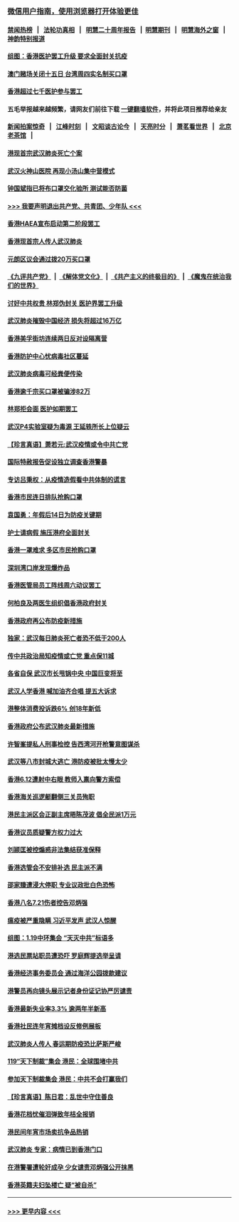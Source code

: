 ### [微信用户指南，使用浏览器打开体验更佳](https://github.com/gfw-breaker/banned-news1/blob/master/indexes/wechat-guide.md?t=0)
#### [禁闻热榜](热点新闻.md?t=0)  &nbsp;&nbsp;|&nbsp;&nbsp; [法轮功真相](https://github.com/gfw-breaker/truth/blob/master/README.md?t=0) &nbsp;&nbsp;|&nbsp;&nbsp; [明慧二十周年报告](https://github.com/gfw-breaker/mh-reports/blob/master/README.md?t=0) &nbsp;&nbsp;|&nbsp;&nbsp;[明慧期刊](https://github.com/gfw-breaker/mh-qikan) &nbsp;&nbsp;|&nbsp;&nbsp; [明慧海外之窗](https://github.com/gfw-breaker/mh-news/blob/master/README.md?t=0) &nbsp;&nbsp;|&nbsp;&nbsp; [神韵特别报道](https://github.com/gfw-breaker/mh-news/blob/master/shenyun.md?t=0)
#### [组图：香港医护罢工升级 要求全面封关抗疫](../pages/nsc415/n11844107.md?t=02050922) 
#### [澳门赌场关闭十五日 台湾周四实名制买口罩](../pages/nsc415/n11845083.md?t=02050922) 
#### [香港超过七千医护参与罢工](../pages/nsc415/n11845051.md?t=02050922) 
#### 五毛举报越来越频繁，请网友们前往下载 [一键翻墙软件](https://github.com/gfw-breaker/ssr-accounts)，并将此项目推荐给亲友
#### [新闻拍案惊奇](https://github.com/gfw-breaker/banned-news1/blob/master/pages/link4.md) &nbsp;&nbsp;|&nbsp;&nbsp; [江峰时刻](https://github.com/gfw-breaker/banned-news1/blob/master/pages/link4.md) &nbsp;&nbsp;|&nbsp;&nbsp; [文昭谈古论今](https://github.com/gfw-breaker/banned-news1/blob/master/pages/link4.md) &nbsp;&nbsp;|&nbsp;&nbsp; [天亮时分](https://github.com/gfw-breaker/banned-news1/blob/master/pages/link4.md) &nbsp;&nbsp;|&nbsp;&nbsp; [萧茗看世界](https://github.com/gfw-breaker/banned-news1/blob/master/pages/link4.md) &nbsp;&nbsp;|&nbsp;&nbsp; [北京老茶馆](https://github.com/gfw-breaker/banned-news1/blob/master/pages/link4.md) &nbsp;&nbsp;|&nbsp;&nbsp; 
#### [港现首宗武汉肺炎死亡个案](../pages/nsc415/n11844998.md?t=02050922) 
#### [武汉火神山医院 再现小汤山集中营模式](../pages/nsc415/n11844763.md?t=02050922) 
#### [钟国斌指已将布口罩交化验所 测试能否防菌](../pages/nsc415/n11842783.md?t=02050922) 
#### [>>> 我要声明退出共产党、共青团、少年队 <<<](https://github.com/begood0513/goodnews/blob/master/quit/letter.md) 
#### [香港HAEA宣布启动第二阶段罢工](../pages/nsc415/n11842723.md?t=02050922) 
#### [香港现首宗人传人武汉肺炎](../pages/nsc415/n11842766.md?t=02050922) 
#### [元朗区议会通过拨20万买口罩](../pages/nsc415/n11842754.md?t=02050922) 
#### [《九评共产党》](https://github.com/begood0513/9ping.md/blob/master/README.md) &nbsp;|&nbsp; [《解体党文化》](../../../../jtdwh.md/blob/master/README.md)  &nbsp;|&nbsp; [《共产主义的终极目的》](../../../../gczydzjmd.md/blob/master/README.md) &nbsp;|&nbsp; [《魔鬼在统治我们的世界》](../../../../mgztzwmdsj.md/blob/master/README.md) 
#### [讨好中共权贵 林郑伪封关 医护界罢工升级](../pages/nsc415/n11842359.md?t=02050922) 
#### [武汉肺炎摧毁中国经济 损失将超过16万亿](../pages/nsc415/n11839723.md?t=02050922) 
#### [香港美孚街坊连续两日反对设隔离营](../pages/nsc415/n11839962.md?t=02050922) 
#### [香港防护中心忧病毒社区蔓延](../pages/nsc415/n11839933.md?t=02050922) 
#### [武汉肺炎病毒可经粪便传染](../pages/nsc415/n11839939.md?t=02050922) 
#### [香港逾千宗买口罩被骗涉82万](../pages/nsc415/n11839914.md?t=02050922) 
#### [林郑拒会面 医护如期罢工](../pages/nsc415/n11839892.md?t=02050922) 
#### [武汉P4实验室疑为毒源 王延轶所长上位疑云](../pages/nsc415/n11835543.md?t=02050922) 
#### [【珍言真语】萧若元:武汉疫情或令中共亡党](../pages/nsc415/n11829394.md?t=02050922) 
#### [国际特赦报告促设独立调查香港警暴](../pages/nsc415/n11833845.md?t=02050922) 
#### [专访吕秉权：从疫情造假看中共体制的谎言](../pages/nsc415/n11833813.md?t=02050922) 
#### [香港市民连日排队抢购口罩](../pages/nsc415/n11833794.md?t=02050922) 
#### [袁国勇：年假后14日为防疫关键期](../pages/nsc415/n11831088.md?t=02050922) 
#### [护士请病假 施压港府全面封关](../pages/nsc415/n11831030.md?t=02050922) 
#### [香港一罩难求 多区市民抢购口罩](../pages/nsc415/n11831002.md?t=02050922) 
#### [深圳湾口岸发现爆炸品](../pages/nsc415/n11828802.md?t=02050922) 
#### [香港医管局员工阵线周六动议罢工](../pages/nsc415/n11828762.md?t=02050922) 
#### [何柏良及两医生组织倡香港政府封关](../pages/nsc415/n11828749.md?t=02050922) 
#### [香港政府再公布防疫新措施](../pages/nsc415/n11828716.md?t=02050922) 
#### [独家：武汉每日肺炎死亡者恐不低于200人](../pages/nsc415/n11828240.md?t=02050922) 
#### [传中共政治局知疫情或亡党 重点保11城](../pages/nsc415/n11828145.md?t=02050922) 
#### [各省自保 武汉市长甩锅中央 中国巨变将至](../pages/nsc415/n11828021.md?t=02050922) 
#### [武汉人学香港 喊加油齐合唱 提五大诉求](../pages/nsc415/n11827046.md?t=02050922) 
#### [港整体消费投诉跌6% 创18年新低](../pages/nsc415/n11817280.md?t=02050922) 
#### [香港政府公布武汉肺炎最新措施](../pages/nsc415/n11817152.md?t=02050922) 
#### [许智峯提私人刑事检控 告西湾河开枪警意图谋杀](../pages/nsc415/n11817132.md?t=02050922) 
#### [武汉等八市封城大逃亡 港防疫被批太慢太少](../pages/nsc415/n11817058.md?t=02050922) 
#### [香港6.12遭射中右眼 教师入禀向警方索偿](../pages/nsc415/n11814678.md?t=02050922) 
#### [香港海关巡逻艇翻侧三关员殉职](../pages/nsc415/n11814604.md?t=02050922) 
#### [港民主派区会正副主席晤陈茂波 倡全民派1万元](../pages/nsc415/n11814582.md?t=02050922) 
#### [香港议员质疑警方权力过大](../pages/nsc415/n11814560.md?t=02050922) 
#### [刘颕匡被控煽惑非法集结获准保释](../pages/nsc415/n11811727.md?t=02050922) 
#### [香港选管会不安排补选 民主派不满](../pages/nsc415/n11811691.md?t=02050922) 
#### [邵家臻遭浸大停职 专业议政批白色恐怖](../pages/nsc415/n11811670.md?t=02050922) 
#### [香港八名7.21伤者控告邓炳强](../pages/nsc415/n11811623.md?t=02050922) 
#### [瘟疫被严重隐瞒 习近平发声 武汉人惊醒](../pages/nsc415/n11811186.md?t=02050922) 
#### [组图：1.19中环集会 “天灭中共”标语多](../pages/nsc415/n11809514.md?t=02050922) 
#### [港选民票站职员遭恐吓 罗庭辉提选举呈请](../pages/nsc415/n11808914.md?t=02050922) 
#### [香港经济事务委员会 通过海洋公园拨款建议](../pages/nsc415/n11808906.md?t=02050922) 
#### [港警员再向镜头展示记者身份证记协严厉谴责](../pages/nsc415/n11808888.md?t=02050922) 
#### [香港最新失业率3.3% 逾两年半新高](../pages/nsc415/n11808887.md?t=02050922) 
#### [香港社民连年宵摊档设反修例展板](../pages/nsc415/n11808857.md?t=02050922) 
#### [武汉肺炎人传人 春运期防疫恐比萨斯严峻](../pages/nsc415/n11808739.md?t=02050922) 
#### [119“天下制裁”集会 港民：全球围堵中共](../pages/nsc415/n11806318.md?t=02050922) 
#### [参加天下制裁集会 港民：中共不会打赢我们](../pages/nsc415/n11806596.md?t=02050922) 
#### [【珍言真语】陈日君：乱世中守住善良](../pages/nsc415/n11806247.md?t=02050922) 
#### [香港花档忧催泪弹致年桔全报销](../pages/nsc415/n11806130.md?t=02050922) 
#### [港民间年宵市场卖抗争品热销](../pages/nsc415/n11806073.md?t=02050922) 
#### [武汉肺炎 专家：病情已到香港门口](../pages/nsc415/n11806020.md?t=02050922) 
#### [在港警署遭轮奸成孕 少女谴责邓炳强公开抹黑](../pages/nsc415/n11805981.md?t=02050922) 
#### [香港英籍夫妇坠楼亡 疑“被自杀”](../pages/nsc415/n11805937.md?t=02050922) 

----
#### [ >>> 更早内容 <<< ](../indexes/nsc415-earlier.md)
